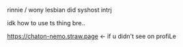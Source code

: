 rinnie / wony lesbian did syshost intrj

idk how to use ts thing bre..

https://chaton-nemo.straw.page
<- if u didn't see on profiLe
